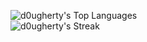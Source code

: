 ![d0ugherty's Top Languages](https://github-readme-stats.vercel.app/api/top-langs/?username=d0ugherty&hide=shaderlab,javascript,jupyter%20notebook&theme=tokyonight&show_icons=true&hide_border=true&layout=compact)
<br>
![d0ugherty's Streak](https://github-readme-streak-stats.herokuapp.com/?user=d0ugherty&theme=tokyonight&hide_border=true)
<!--
**d0ugherty/d0ugherty** is a ✨ _special_ ✨ repository because its `README.md` (this file) appears on your GitHub profile.

Here are some ideas to get you started:

- 🔭 I’m currently working on ...
- 🌱 I’m currently learning ...
- 👯 I’m looking to collaborate on ...
- 🤔 I’m looking for help with ...
- 💬 Ask me about ...
- 📫 How to reach me: ...
- 😄 Pronouns: ...
- ⚡ Fun fact: ...
-->
